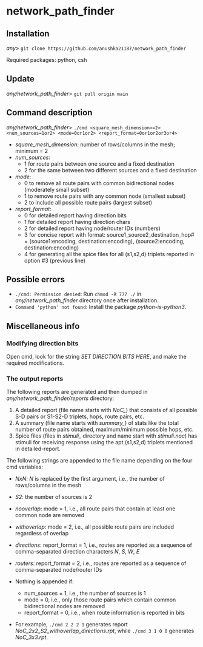 # network_path_finder

## Installation

*any*> `git clone https://github.com/anushka21187/network_path_finder`

Required packages: python, csh


## Update

*any/network_path_finder*> `git pull origin main`


## Command description

*any/network_path_finder*> `./cmd <square_mesh_dimension>=2> <num_sources=1or2> <mode=0or1or2> <report_format=0or1or2or3or4>` 

* *square_mesh_dimension*: number of rows/columns in the mesh; minimum = 2
* *num_sources*: 
	* 1 for route pairs between one source and a fixed destination
	* 2 for the same between two different sources and a fixed destination
* *mode*: 
	* 0 to remove all route pairs with common bidirectional nodes (moderately small subset)
	* 1 to remove route pairs with any common node (smallest subset)
	* 2 to include all possible route pairs (largest subset)
* *report_format*: 
	* 0 for detailed report having direction bits
	* 1 for detailed report having direction chars
	* 2 for detailed report having node/router IDs (numbers)
	* 3 for concise report with format: source1_source2_destination_hop# = (source1:encoding, destination:encoding), (source2:encoding, destination:encoding)
	* 4 for generating all the spice files for all (s1,s2,d) triplets reported in option #3 (previous line)

## Possible errors

* `./cmd: Permission denied`: Run `chmod -R 777 ./` in *any/network_path_finder* directory once after installation.
* `Command 'python' not found`: Install the package *python-is-python3*.


## Miscellaneous info

### Modifying direction bits

Open cmd, look for the string *SET DIRECTION BITS HERE*, and make the required modifications.

### The output reports

The following reports are generated and then dumped in *any/network_path_finder/reports* directory:
1. A detailed report (file name starts with *NoC_*) that consists of all possible S-D pairs or S1-S2-D triplets, hops, route pairs, etc.
2. A summary (file name starts with *summary_*) of stats like the total number of route pairs obtained, maximum/minimum possible hops, etc.
3. Spice files (files in *stimuli_* directory and name start with *stimuli.noc*) has stimuli for receiving response using the apt (s1,s2,d) triplets mentioned in detailed-report.

The following strings are appended to the file name depending on the four cmd variables:
* *NxN*: *N* is replaced by the first argument, i.e., the number of rows/columns in the mesh
* _S2_: the number of sources is 2
* _nooverlap_: mode = 1, i.e., all route pairs that contain at least one common node are removed
* _withoverlap_: mode = 2, i.e., all possible route pairs are included regardless of overlap
* _directions_: report_format = 1, i.e., routes are reported as a sequence of comma-separated direction characters *N*, *S*, *W*, *E*
* _routers_: report_format = 2, i.e., routes are reported as a sequence of comma-separated node/router IDs
* Nothing is appended if:
  * num_sources = 1, i.e., the number of sources is 1
  * mode = 0, i.e., only those route pairs which contain common bidirectional nodes are removed
  * report_format = 0, i.e., when route information is reported in bits
  
* For example, `./cmd 2 2 2 1` generates report *NoC_2x2_S2_withoverlap_directions.rpt*, while `./cmd 3 1 0 0` generates *NoC_3x3.rpt*.
